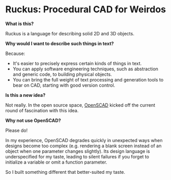 Ruckus: Procedural CAD for Weirdos
==================================

**What is this?**

Ruckus is a language for describing solid 2D and 3D objects.

**Why would I want to describe such things in text?**

Because:

- It's easier to precisely express certain kinds of things in text.
- You can apply software engineering techniques, such as abstraction and
  generic code, to building physical objects.
- You can bring the full weight of text processing and generation tools to bear
  on CAD, starting with good version control.

**Is this a new idea?**

Not really.  In the open source space, [OpenSCAD](http://openscad.org) kicked
off the current round of fascination with this idea.

**Why not use OpenSCAD?**

Please do!

In my experience, OpenSCAD degrades quickly in unexpected ways when designs
become too complex (e.g. rendering a blank screen instead of an object when one
parameter changes slightly).  Its design language is underspecified for my
taste, leading to silent failures if you forget to initialize a variable or omit
a function parameter.

So I built something different that better-suited my taste.
